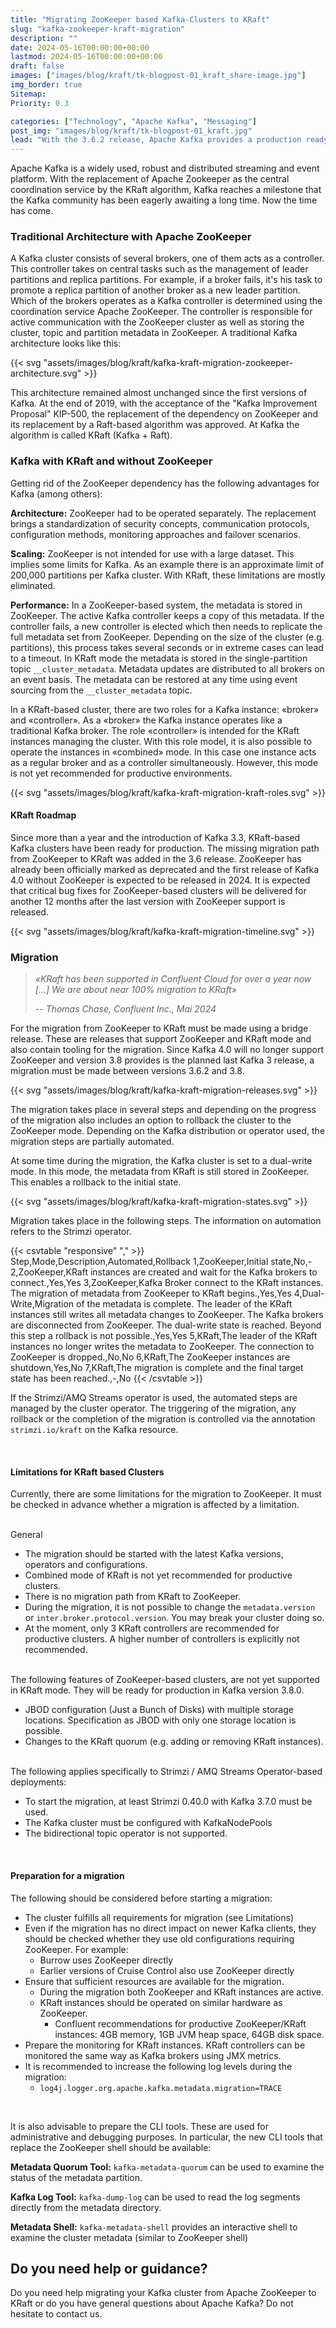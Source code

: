```yaml
---
title: "Migrating ZooKeeper based Kafka-Clusters to KRaft"
slug: "kafka-zookeeper-kraft-migration"
description: ""
date: 2024-05-16T00:00:00+00:00
lastmod: 2024-05-16T00:00:00+00:00
draft: false
images: ["images/blog/kraft/tk-blogpost-01_kraft_share-image.jpg"]
img_border: true
Sitemap:
Priority: 0.3

categories: ["Technology", "Apache Kafka", "Messaging"]
post_img: "images/blog/kraft/tk-blogpost-01_kraft.jpg"
lead: "With the 3.6.2 release, Apache Kafka provides a production ready migration path from Apache ZooKeeper-based clusters to KRaft. What you need to know and what you should consider for the migration is summarized here."
---
```


Apache Kafka is a widely used, robust and distributed streaming and event platform. With the replacement of
Apache Zookeeper as the central coordination service by the KRaft algorithm, Kafka reaches a milestone
that the Kafka community has been eagerly awaiting a long time. Now the time has come.

### Traditional Architecture with Apache ZooKeeper

A Kafka cluster consists of several brokers, one of them acts as a controller. This controller takes on central
tasks such as the management of leader partitions and replica partitions. For example, if a broker fails, it's his task
to promote a replica partition of another broker as a new leader partition. Which of the brokers operates as a Kafka
controller is determined using the coordination service Apache ZooKeeper. The controller is responsible for active
communication with the ZooKeeper cluster as well as storing the cluster, topic and partition metadata in ZooKeeper.
A traditional Kafka architecture looks like this:

{{< svg "assets/images/blog/kraft/kafka-kraft-migration-zookeeper-architecture.svg" >}}

This architecture remained almost unchanged since the first versions of Kafka. At the end of 2019, with the acceptance
of the "Kafka Improvement Proposal" KIP-500, the replacement of the dependency on ZooKeeper and its replacement by a
Raft-based algorithm was approved. At Kafka the algorithm is called KRaft (Kafka + Raft).

### Kafka with KRaft and without ZooKeeper

Getting rid of the ZooKeeper dependency has the following advantages for Kafka (among others):

**Architecture:** ZooKeeper had to be operated separately. The replacement brings a standardization of
security concepts, communication protocols, configuration methods, monitoring approaches and failover scenarios.

**Scaling:** ZooKeeper is not intended for use with a large dataset. This implies some limits for Kafka. As an example
there is an approximate limit of 200,000 partitions per Kafka cluster. With KRaft, these limitations are mostly eliminated.

**Performance:** In a ZooKeeper-based system, the metadata is stored in ZooKeeper. The active Kafka controller keeps a
copy of this metadata. If the controller fails, a new controller is elected which then needs to replicate the full
metadata set from ZooKeeper. Depending on the size of the cluster (e.g. partitions), this process takes several seconds
or in extreme cases can lead to a timeout. In KRaft mode the metadata is stored in the single-partition topic
`__cluster_metadata`. Metadata updates are distributed to all brokers on an event basis. The metadata can be restored
at any time using event sourcing from the `__cluster_metadata` topic.

In a KRaft-based cluster, there are two roles for a Kafka instance: «broker» and «controller». As a «broker» the Kafka
instance operates like a traditional Kafka broker. The role «controller» is intended for the KRaft instances managing
the cluster. With this role model, it is also possible to operate the instances in «combined» mode. In this case one
instance acts as a regular broker and as a controller simultaneously. However, this mode is not yet recommended for
productive environments.

{{< svg "assets/images/blog/kraft/kafka-kraft-migration-kraft-roles.svg" >}}

#### KRaft Roadmap

Since more than a year and the introduction of Kafka 3.3, KRaft-based Kafka clusters have been ready for production.
The missing migration path from ZooKeeper to KRaft was added in the 3.6 release. ZooKeeper has already been officially
marked as deprecated and the first release of Kafka 4.0 without ZooKeeper is expected to be released in 2024. It is
expected that critical bug fixes for ZooKeeper-based clusters will be delivered for another 12 months after the last
version with ZooKeeper support is released.

{{< svg "assets/images/blog/kraft/kafka-kraft-migration-timeline.svg" >}}

### Migration

> _«KRaft has been supported in Confluent Cloud for over a year now […] We are about near 100% migration to KRaft»_
>
> -- <cite>Thomas Chase, Confluent Inc., Mai 2024</cite>

For the migration from ZooKeeper to KRaft must be made using a bridge release. These are releases that support ZooKeeper
and KRaft mode and also contain tooling for the migration. Since Kafka 4.0 will no longer support ZooKeeper and version
3.8 provides is the planned last Kafka 3 release, a migration must be made between versions 3.6.2 and 3.8.

{{< svg "assets/images/blog/kraft/kafka-kraft-migration-releases.svg" >}}

The migration takes place in several steps and depending on the progress of the migration also includes an option to
rollback the cluster to the ZooKeeper mode. Depending on the Kafka distribution or operator used, the migration steps
are partially automated.

At some time during the migration, the Kafka cluster is set to a dual-write mode. In this mode, the metadata from KRaft
is still stored in ZooKeeper. This enables a rollback to the initial state.

{{< svg "assets/images/blog/kraft/kafka-kraft-migration-states.svg" >}}

Migration takes place in the following steps. The information on automation refers to the Strimzi operator.

{{< csvtable "responsive" "," >}}
Step,Mode,Description,Automated,Rollback
1,ZooKeeper,Initial state,No,-
2,ZooKeeper,KRaft instances are created and wait for the Kafka brokers to connect.,Yes,Yes
3,ZooKeeper,Kafka Broker connect to the KRaft instances. The migration of metadata from ZooKeeper to KRaft begins.,Yes,Yes
4,Dual-Write,Migration of the metadata is complete. The leader of the KRaft instances still writes all metadata changes to ZooKeeper. The Kafka brokers are disconnected from ZooKeeper. The dual-write state is reached. Beyond this step a rollback is not possible.,Yes,Yes
5,KRaft,The leader of the KRaft instances no longer writes the metadata to ZooKeeper. The connection to ZooKeeper is dropped.,No,No
6,KRaft,The ZooKeeper instances are shutdown,Yes,No
7,KRaft,The migration is complete and the final target state has been reached.,-,No
{{< /csvtable >}}

If the Strimzi/AMQ Streams operator is used, the automated steps are managed by the cluster operator. The triggering of
the migration, any rollback or the completion of the migration is controlled via the annotation `strimzi.io/kraft` on
the Kafka resource.

<br />

#### Limitations for KRaft based Clusters

Currently, there are some limitations for the migration to ZooKeeper. It must be checked in advance whether a migration
is affected by a limitation.

<br />
General

* The migration should be started with the latest Kafka versions, operators and configurations.
* Combined mode of KRaft is not yet recommended for productive clusters.
* There is no migration path from KRaft to ZooKeeper.
* During the migration, it is not possible to change the `metadata.version` or `inter.broker.protocol.version`. You may break your cluster doing so.
* At the moment, only 3 KRaft controllers are recommended for productive clusters. A higher number of controllers is explicitly not recommended.

<br />
The following features of ZooKeeper-based clusters, are not yet supported in KRaft mode. They will be ready for production in Kafka version 3.8.0.

* JBOD configuration (Just a Bunch of Disks) with multiple storage locations. Specification as JBOD with only one storage location is possible.
* Changes to the KRaft quorum (e.g. adding or removing KRaft instances).

<br />
The following applies specifically to Strimzi / AMQ Streams Operator-based deployments:

* To start the migration, at least Strimzi 0.40.0 with Kafka 3.7.0 must be used.
* The Kafka cluster must be configured with KafkaNodePools
* The bidirectional topic operator is not supported.

<br />

#### Preparation for a migration

The following should be considered before starting a migration:

* The cluster fulfills all requirements for migration (see Limitations)
* Even if the migration has no direct impact on newer Kafka clients, they should be checked whether they use old configurations requiring ZooKeeper. For example:
  * Burrow uses ZooKeeper directly
  * Earlier versions of Cruise Control also use ZooKeeper directly
* Ensure that sufficient resources are available for the migration.
  * During the migration both ZooKeeper and KRaft instances are active.
  * KRaft instances should be operated on similar hardware as ZooKeeper.
    * Confluent recommendations for productive ZooKeeper/KRaft instances: 4GB memory, 1GB JVM heap space, 64GB disk space.
* Prepare the monitoring for KRaft instances. KRaft controllers can be monitored the same way as Kafka brokers using JMX metrics.
* It is recommended to increase the following log levels during the migration:
  * `log4j.logger.org.apache.kafka.metadata.migration=TRACE`

<br />

It is also advisable to prepare the CLI tools. These are used for administrative and debugging purposes. In particular,
the new CLI tools that replace the ZooKeeper shell should be available:

**Metadata Quorum Tool:** `kafka-metadata-quorum` can be used to examine the status of the metadata partition.

**Kafka Log Tool:** `kafka-dump-log` can be used to read the log segments directly from the metadata directory.

**Metadata Shell:** `kafka-metadata-shell` provides an interactive shell to examine the cluster metadata (similar to ZooKeeper shell)

## Do you need help or guidance?

Do you need help migrating your Kafka cluster from Apache ZooKeeper to KRaft or do you have general questions about Apache Kafka? Do not hesitate to contact us.
